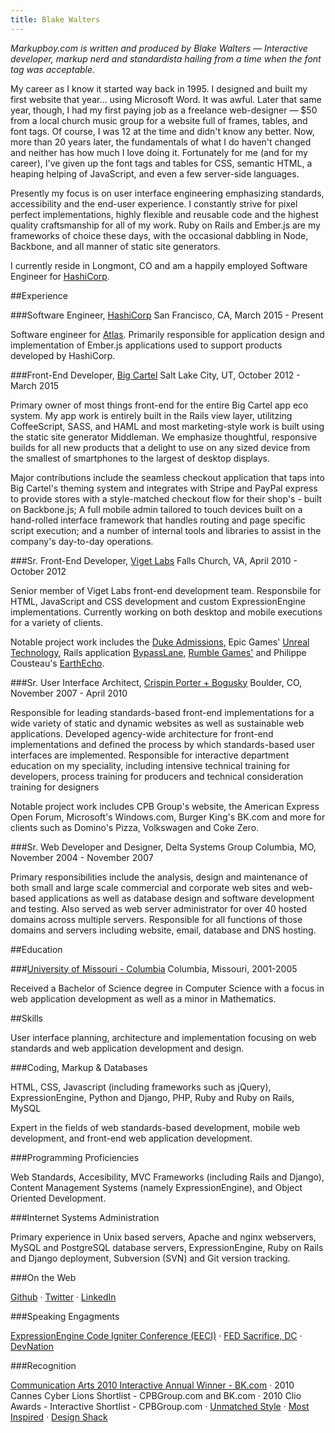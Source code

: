 ```yaml
---
title: Blake Walters
---
```


_Markupboy.com is written and produced by Blake Walters  &mdash; Interactive developer, markup nerd and standardista hailing from a time when the font tag was acceptable._


My career as I know it started way back in 1995. I designed and built my first website that year&hellip; using Microsoft Word. It was awful. Later that same year, though, I had my first paying job as a freelance web-designer &mdash; $50 from a local church music group for a website full of frames, tables, and font tags. Of course, I was 12 at the time and didn't know any better. Now, more than 20 years later, the fundamentals of what I do haven't changed and neither has how much I love doing it. Fortunately for me (and for my career), I've given up the font tags and tables for CSS, semantic HTML, a heaping helping of JavaScript, and even a few server-side languages.

Presently my focus is on user interface engineering emphasizing standards, accessibility and the end-user experience. I constantly strive for pixel perfect implementations, highly flexible and reusable code and the highest quality craftsmanship for all of my work. Ruby on Rails and Ember.js are my frameworks of choice these days, with the occasional dabbling in Node, Backbone, and all manner of static site generators.

I currently reside in Longmont, CO and am a happily employed Software Engineer for [HashiCorp](http://www.hashicorp.com).

##Experience

###Software Engineer, [HashiCorp](http://www.hashicorp.com) <time>San Francisco, CA, March 2015 - Present</time>

Software engineer for [Atlas](http://atlas.hashicorp.com). Primarily responsible for application design and implementation of Ember.js applications used to support products developed by HashiCorp.


###Front-End Developer, [Big Cartel](http://www.bigcartel.com) <time>Salt Lake City, UT, October 2012 - March 2015</time>

Primary owner of most things front-end for the entire Big Cartel app eco system.  My app work is entirely built in the Rails view layer, utilitzing CoffeeScript, SASS, and HAML and most marketing-style work is built using the static site generator Middleman.  We emphasize thoughtful, responsive builds for all new products that a delight to use on any sized device from the smallest of smartphones to the largest of desktop displays.

Major contributions include the seamless checkout application that taps into Big Cartel's theming system and integrates with Stripe and PayPal express to provide stores with a style-matched checkout flow for their shop's - built on Backbone.js; A full mobile admin tailored to touch devices built on a hand-rolled interface framework that handles routing and page specific script execution; and a number of internal tools and libraries to assist in the company's day-to-day operations.

###Sr. Front-End Developer, [Viget Labs](http://www.viget.com) <time>Falls Church, VA, April 2010 - October 2012</time>

Senior member of Viget Labs front-end development team. Responsbile for HTML, JavaScript and CSS development and custom ExpressionEngine implementations. Currently working on both desktop and mobile executions for a variety of clients.

Notable project work includes the [Duke Admissions](http://admissions.duke.edu), Epic Games'  [Unreal Technology](http://www.unrealengine.com/), Rails application [BypassLane](http://Bypasslane.com/), [Rumble Games'](http://www.rumblegames.com/) and Philippe Cousteau's [EarthEcho](http://earthecho.org/).

###Sr. User Interface Architect, [Crispin Porter + Bogusky](http://www.cpbgroup.com) <time>Boulder, CO, November 2007 - April 2010</time>

Responsible for leading standards-based front-end implementations for a wide variety of static and dynamic websites as well as sustainable web applications. Developed agency-wide architecture for front-end implementations and defined the process by which standards-based user interfaces are implemented. Responsible for interactive department education on my speciality, including intensive technical training for developers, process training for producers and technical consideration training for designers

Notable project work includes CPB Group's website, the American Express Open Forum, Microsoft's Windows.com, Burger King's BK.com and more for clients such as Domino's Pizza, Volkswagen and Coke Zero.

###Sr. Web Developer and Designer, Delta Systems Group <time>Columbia, MO, November 2004 - November 2007</time>

Primary responsibilities include the analysis, design and maintenance of both small and large scale commercial and corporate web sites and web-based applications as well as database design and software development and testing. Also served as web server administrator for over 40 hosted domains across multiple servers. Responsible for all functions of those domains and servers including website, email, database and DNS hosting.

##Education

###[University of Missouri - Columbia](http://www.mizzou.edu/) <time>Columbia, Missouri, 2001-2005</time>

Received a Bachelor of Science degree in Computer Science with a focus in web application development as well as a minor in Mathematics.

##Skills

User interface planning, architecture and implementation focusing on web standards and web application development and design.

###Coding, Markup & Databases

HTML, CSS, Javascript (including frameworks such as jQuery), ExpressionEngine, Python and Django, PHP, Ruby and Ruby on Rails, MySQL

Expert in the fields of web standards-based development, mobile web development, and front-end web application development.

###Programming Proficiencies

Web Standards, Accesibility, MVC Frameworks (including Rails and Django), Content Management Systems (namely ExpressionEngine), and Object Oriented Development.

###Internet Systems Administration

Primary experience in Unix based servers, Apache and nginx webservers, MySQL and PostgreSQL database servers, ExpressionEngine, Ruby on Rails and Django deployment, Subversion (SVN) and Git version tracking.

###On the Web

[Github](http://www.github.com/markupboy) &middot; [Twitter](http://www.twitter.com/markupboy) &middot; [LinkedIn](http://www.linkedin.com/in/blakewalters)

###Speaking Engagments

[ExpressionEngine Code Igniter Conference (EECI)](http://eeciconf.com/) &middot; [FED Sacrifice, DC](http://dc.fedsacrifice.com/) &middot; [DevNation](http://devnation.us/events/13)

###Recognition

[Communication Arts 2010 Interactive Annual Winner - BK.com](http://www.commarts.com/interactive/cai10/bk.com.html) &middot; 2010 Cannes Cyber Lions Shortlist - CPBGroup.com and BK.com &middot; 2010 Clio Awards - Interactive Shortlist - CPBGroup.com &middot; [Unmatched Style](http://www.unmatchedstyle.com/podcast/episode-30-ums-podcast.php) &middot; [Most Inspired](http://www.mostinspired.com/sites/view/2e87c36fa48348b4f161dd7511bcb1b1) &middot; [Design Shack](http://www.designshack.co.uk/design/blake-walters.html)
